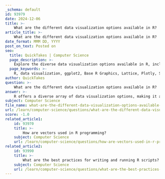 ```yaml
---
_schema: default
id: 93979
date: 2024-12-06
title: >-
    What are the different data visualization options available in R?
article_title: >-
    What are the different data visualization options available in R?
date_format: MMM DD, YYYY
post_on_text: Posted on
seo:
  title: QuickTakes | Computer Science
  page_description: >-
    Explore the diverse data visualization options available in R, including popular packages like ggplot2, interactive tools like Plotly and Shiny, and specialized libraries for network and complex data visualization.
  page_keywords: >-
    R, data visualization, ggplot2, Base R Graphics, Lattice, Plotly, Shiny, Highcharter, ComplexHeatmap, Network Visualization, igraph, ggraph, interactive plots, dashboards, data analysis, graphics
author: QuickTakes
question: >-
    What are the different data visualization options available in R?
answer: >-
    R offers a diverse array of data visualization options, making it a powerful tool for creating insightful and aesthetically pleasing graphics. Here are some of the key visualization options available in R:\n\n1. **ggplot2**: This is the most popular and widely used visualization package in R, developed by Hadley Wickham. It is based on the Grammar of Graphics, which provides a coherent and extensible system for creating a variety of plots. ggplot2 allows users to create complex visualizations by layering components, making it highly customizable. Common plot types include:\n   - Bar charts\n   - Scatter plots\n   - Line graphs\n   - Histograms\n   - Box plots\n\n2. **Base R Graphics**: R has built-in functions for creating basic plots without the need for additional packages. Functions like `plot()`, `hist()`, and `boxplot()` allow users to quickly generate standard visualizations.\n\n3. **Lattice**: This package provides a framework for creating trellis graphs, which are useful for visualizing multivariate data. It allows for the creation of complex multi-panel plots that can display relationships between multiple variables.\n\n4. **Plotly**: This package enables the creation of interactive plots that can be embedded in web applications. Plotly works well with ggplot2, allowing users to convert static ggplot2 visualizations into interactive ones.\n\n5. **Shiny**: While primarily a web application framework, Shiny can be used to create interactive dashboards that include dynamic visualizations. Users can manipulate data inputs and see real-time updates in the visualizations.\n\n6. **Highcharter**: This package provides an interface to the Highcharts JavaScript library, allowing for the creation of interactive charts and visualizations that are visually appealing and responsive.\n\n7. **ComplexHeatmap**: This package is designed for creating complex heatmaps, which are particularly useful for visualizing large datasets, such as gene expression data.\n\n8. **Network Visualization**: R has several packages, such as `igraph` and `ggraph`, that are specifically designed for visualizing network data, allowing users to explore relationships and connections within complex datasets.\n\n9. **Other Visualization Packages**: There are numerous other packages available in R that cater to specific visualization needs, such as `ggvis` for interactive visualizations, `plotly` for 3D plots, and `visNetwork` for network graphs.\n\nOverall, R's rich ecosystem of visualization tools and packages allows users to create a wide range of visualizations, from simple plots to complex interactive dashboards, making it an invaluable resource for data analysis and communication.
subject: Computer Science
file_name: what-are-the-different-data-visualization-options-available-in-r.md
url: /learn/computer-science/questions/what-are-the-different-data-visualization-options-available-in-r
score: -1.0
related_article1:
    id: 93970
    title: >-
        How are vectors used in R programming?
    subject: Computer Science
    url: /learn/computer-science/questions/how-are-vectors-used-in-r-programming
related_article2:
    id: 93990
    title: >-
        What are the best practices for writing and running R scripts?
    subject: Computer Science
    url: /learn/computer-science/questions/what-are-the-best-practices-for-writing-and-running-r-scripts
---
```


&nbsp;
